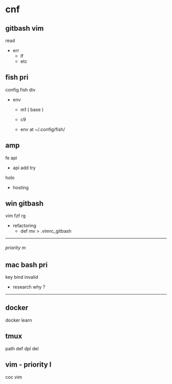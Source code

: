 
# cnf


## gitbash vim

read
- err
  - lf
  - etc


## fish pri

config.fish div
- env
  - m1 ( base )
  - c9

  - env at ~/.config/fish/


## amp

fe api
- api add try


holo
- hosting


## win gitbash

vim fzf rg
- refactoring
  - def mv > .vimrc_gitbash


---

###### priority m

## mac bash pri

key bind invalid
- research why ?


---

## docker

docker learn


## tmux

path def dpl del


## vim  -  priority l

coc vim



